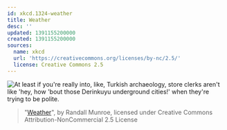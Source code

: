```yaml
---
id: xkcd.1324-weather
title: Weather
desc: ''
updated: 1391155200000
created: 1391155200000
sources:
  name: xkcd
  url: 'https://creativecommons.org/licenses/by-nc/2.5/'
  license: Creative Commons 2.5
---
```

![At least if you're really into, like, Turkish archaeology, store clerks aren't like 'hey, how 'bout those Derinkuyu underground cities!' when they're trying to be polite.](https://imgs.xkcd.com/comics/weather.png)
> "[Weather](https://xkcd.com/1324/)", by Randall Munroe, licensed under Creative Commons Attribution-NonCommercial 2.5 License

